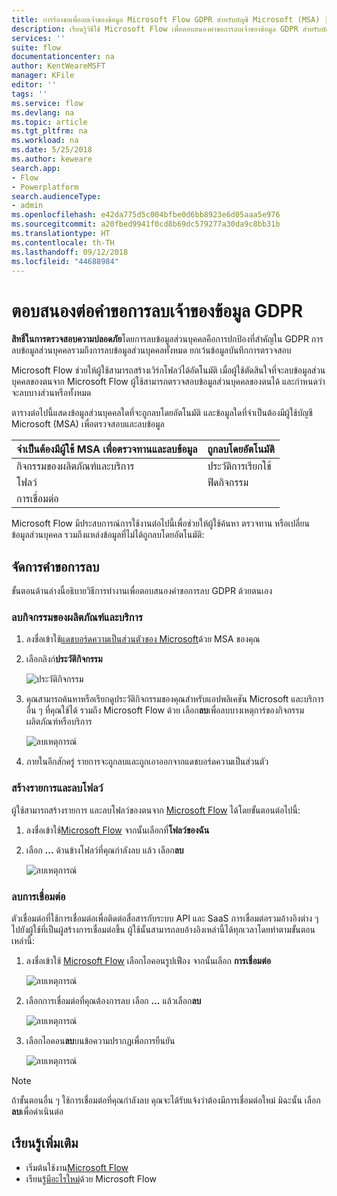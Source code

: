 ```yaml
---
title: การร้องขอเพื่อลบเจ้าของข้อมูล Microsoft Flow GDPR สำหรับบัญชี Microsoft (MSA) | Microsoft Docs
description: เรียนรู้วิธีใช้ Microsoft Flow เพื่อตอบสนองคำขอการลบเจ้าของข้อมูล GDPR สำหรับบัญชี Microsoft
services: ''
suite: flow
documentationcenter: na
author: KentWeareMSFT
manager: KFile
editor: ''
tags: ''
ms.service: flow
ms.devlang: na
ms.topic: article
ms.tgt_pltfrm: na
ms.workload: na
ms.date: 5/25/2018
ms.author: keweare
search.app:
- Flow
- Powerplatform
search.audienceType:
- admin
ms.openlocfilehash: e42da775d5c004bfbe0d6bb8923e6d05aaa5e976
ms.sourcegitcommit: a20fbed9941f0cd8b69dc579277a30da9c8bb31b
ms.translationtype: HT
ms.contentlocale: th-TH
ms.lasthandoff: 09/12/2018
ms.locfileid: "44688984"
---
```

# <a name="respond-to-gdpr-data-subject-delete-requests"></a>ตอบสนองต่อคำขอการลบเจ้าของข้อมูล GDPR

**สิทธิ์ในการตรวจสอบความปลอดภัย**โดยการลบข้อมูลส่วนบุคคลคือการปกป้องที่สำคัญใน GDPR การลบข้อมูลส่วนบุคคลรวมถึงการลบข้อมูลส่วนบุคคลทั้งหมด ยกเว้นข้อมูลบันทึกการตรวจสอบ

Microsoft Flow ช่วยให้ผู้ใช้สามารถสร้างเวิร์กโฟลว์ได้อัตโนมัติ เมื่อผู้ใช้ตัดสินใจที่จะลบข้อมูลส่วนบุคคลของตนจาก Microsoft Flow ผู้ใช้สามารถตรวจสอบข้อมูลส่วนบุคคลของตนได้ และกำหนดว่าจะลบบางส่วนหรือทั้งหมด

ตารางต่อไปนี้แสดงข้อมูลส่วนบุคคลใดที่จะถูกลบโดยอัตโนมัติ และข้อมูลใดที่จำเป็นต้องมีผู้ใช้บัญชี Microsoft (MSA) เพื่อตรวจสอบและลบข้อมูล

|จำเป็นต้องมีผู้ใช้ MSA เพื่อตรวจทานและลบข้อมูล|ถูกลบโดยอัตโนมัติ|
|------|------|
|กิจกรรมของผลิตภัณฑ์และบริการ|ประวัติการเรียกใช้|
|โฟลว์|ฟีดกิจกรรม|
|การเชื่อมต่อ||

Microsoft Flow มีประสบการณ์การใช้งานต่อไปนี้เพื่อช่วยให้ผู้ใช้ค้นหา ตรวจทาน หรือเปลี่ยนข้อมูลส่วนบุคคล รวมถึงแหล่งข้อมูลที่ไม่ได้ถูกลบโดยอัตโนมัติ:

## <a name="manage-delete-requests"></a>จัดการคำขอการลบ

ขั้นตอนด้านล่างนี้อธิบายวิธีการทำงานเพื่อตอบสนองคำขอการลบ GDPR ด้วยตนเอง

### <a name="delete-product-and-service-activity"></a>ลบกิจกรรมของผลิตภัณฑ์และบริการ

1. ลงชื่อเข้าใช้[แดชบอร์ดความเป็นส่วนตัวของ Microsoft](https://account.microsoft.com/privacy/)ด้วย MSA ของคุณ
1. เลือกลิงก์**ประวัติกิจกรรม**

    ![ประวัติกิจกรรม](./media/gdpr-dsr-export-msa/activityhistory.png)

1. คุณสามารถค้นหาหรือเรียกดูประวัติกิจกรรมของคุณสำหรับแอปพลิเคชัน Microsoft และบริการอื่น ๆ ที่คุณใช้ได้ รวมถึง Microsoft Flow ด้วย เลือก**ลบ**เพื่อลบบางเหตุการ์ของกิจกรรมผลิตภัณฑ์หรือบริการ

    ![ลบเหตุการณ์](./media/gdpr-dsr-delete-msa/deleteevent.png)

1. ภายในอีกสักครู่ รายการจะถูกลบและถูกเอาออกจากแดชบอร์ดความเป็นส่วนตัว

### <a name="list-and-delete-flows"></a>สร้างรายการและลบโฟลว์

ผู้ใช้สามารถสร้างรายการ และลบโฟลว์ของตนจาก [Microsoft Flow](https://flow.microsoft.com) ได้โดยขั้นตอนต่อไปนี้:

1. ลงชื่อเข้าใช้[Microsoft Flow](https://flow.microsoft.com) จากนั้นเลือกที่**โฟลว์ของฉัน**

1. เลือก **...** ด้านข้างโฟลว์ที่คุณกำลังลบ แล้ว เลือก**ลบ**

    ![ลบเหตุการณ์](./media/gdpr-dsr-delete-msa/deleteflow.png)

### <a name="delete-connections"></a>ลบการเชื่อมต่อ

ตัวเชื่อมต่อที่ใช้การเชื่อมต่อเพื่อติดต่อสื่อสารกับระบบ API และ SaaS การเชื่อมต่อรวมอ้างอิงต่าง ๆ ไปยังผู้ใช้ที่เป็นผู้สร้างการเชื่อมต่อขึ้น ผู้ใช้นั้นสามารถลบอ้างอิงเหล่านี้ได้ทุกเวลาโดยทำตามขั้นตอนเหล่านี้:

1. ลงชื่อเข้าใช้ [Microsoft Flow](https://flow.microsoft.com) เลือกไอคอนรูปเฟือง จากนั้นเลือก **การเชื่อมต่อ**

    ![ลบเหตุการณ์](./media/gdpr-dsr-delete-msa/deleteconnections.png)

1. เลือกการเชื่อมต่อที่คุณต้องการลบ เลือก **...**  แล้วเลือก**ลบ**

    ![ลบเหตุการณ์](./media/gdpr-dsr-delete-msa/delete-connection.png)

1. เลือกไอคอน**ลบ**บนข้อความปรากฏเพื่อการยืนยัน

    ![ลบเหตุการณ์](./media/gdpr-dsr-delete-msa/confirmdelete.png)

> [!NOTE]
> ถ้าขั้นตอนอื่น ๆ ใช้การเชื่อมต่อที่คุณกำลังลบ คุณจะได้รับแจ้งว่าต้องมีการเชื่อมต่อใหม่ มิฉะนั้น เลือก**ลบ**เพื่อดำเนินต่อ
>
>

## <a name="learn-more"></a>เรียนรู้เพิ่มเติม

* เริ่มต้นใช้งาน[Microsoft Flow](getting-started.md)
* เรียนรู้[มีอะไรใหม่](release-notes.md)ด้วย Microsoft Flow
